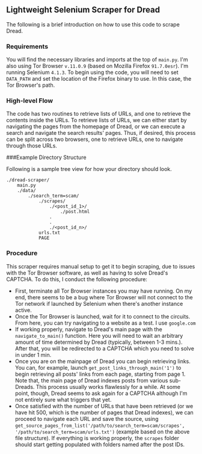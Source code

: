 ## Lightweight Selenium Scraper for Dread

The following is a brief introduction on how to use this code to scrape Dread.

### Requirements

You will find the necessary libraries and imports at the top of `main.py`.
I'm also using Tor Browser `v.11.0.9` (based on Mozilla Firefox `91.7.0esr`). I'm
running Selenium `4.1.3`. To begin using the code, you will need to set `DATA_PATH`
and set the location of the Firefox binary to use. In this case, the Tor Browser's
path.

### High-level Flow

The code has two routines to retrieve lists of URLs, and one to retrieve the
contents inside the URLs. To retrieve lists of URLs, we can either start by
navigating the pages from the homepage of Dread, or we can execute a search and
navigate the search results' pages. Thus, if desired, this process can be split
across two browsers, one to retrieve URLs, one to navigate through those URLs.

###Example Directory Structure

Following is a sample tree view for how your directory should look.
```
./dread-scraper/
    main.py
    ./data/
        ./search_term=scam/
            ./scrapes/
                ./<post_id_1>/
                    ./post.html
                .   
                .
                ./<post_id_n>/
            urls.txt
            PAGE
```
### Procedure

This scraper requires manual setup to get it to begin scraping, due to issues
with the Tor Browser software, as well as having to solve Dread's CAPTCHA. To do
this, I conduct the following procedure:

- First, terminate all Tor Browser instances you may have running. On my end, 
there seems to be a bug where Tor Browser will not connect to the Tor network
if launched by Selenium when there's another instance active.
- Once the Tor Browser is launched, wait for it to connect to the circuits. From
here, you can try navigating to a website as a test. I use `google.com`
- If working properly, navigate to Dread's main page with the `navigate_to_main()`
function. Here you will need to wait an arbitrary amount of time determined by Dread (typically,
between 1-3 mins.). After that, you will be redirected to a CAPTCHA which you need to solve
in under 1 min.
- Once you are on the mainpage of Dread you can begin retrieving links. You can, for example,
launch `get_post_links_through_main('1')` to begin retrieving all posts' links from each page,
starting from page 1. Note that, the main page of Dread indexes posts from various sub-Dreads.
This process usually works flawlessly for a while. At some point, though, Dread seems to ask
again for a CAPTCHA although I'm not entirely sure what triggers that yet.
- Once satisfied with the number of URLs that have been retrieved (or we have hit 500,
which is the number of pages that Dread indexes), we can proceed to navigate each URL and
save the source, using `get_source_pages_from_list('/path/to/search_term=scam/scrapes', '/path/to/search_term=scam/urls.txt')`
(example based on the above file structure). If everything is working properly, the `scrapes`
folder should start getting populated with folders named after the post IDs.
